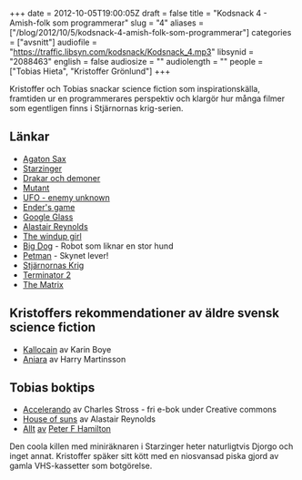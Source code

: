 +++
date = 2012-10-05T19:00:05Z
draft = false
title = "Kodsnack 4 - Amish-folk som programmerar"
slug = "4"
aliases = ["/blog/2012/10/5/kodsnack-4-amish-folk-som-programmerar"]
categories = ["avsnitt"]
audiofile = "https://traffic.libsyn.com/kodsnack/Kodsnack_4.mp3"
libsynid = "2088463"
english = false
audiosize = ""
audiolength = ""
people = ["Tobias Hieta", "Kristoffer Grönlund"]
+++

Kristoffer och Tobias snackar science fiction som inspirationskälla, framtiden ur en programmerares perspektiv och klargör hur många filmer som egentligen finns i Stjärnornas krig-serien.

## Länkar ##

* [Agaton Sax](http://www.youtube.com/watch?v=eFR0U2fcZmE&list=PL956940C4551442C6)
* [Starzinger](https://sv.wikipedia.org/wiki/Starzinger)
* [Drakar och demoner](https://sv.wikipedia.org/wiki/Drakar_och_Demoner)
* [Mutant](https://sv.wikipedia.org/wiki/Mutant_)
* [UFO - enemy unknown](https://sv.wikipedia.org/wiki/UFO:_Enemy_Unknown)
* [Ender's game](https://en.wikipedia.org/wiki/Ender's_Game)
* [Google Glass](https://en.wikipedia.org/wiki/Google_glass)
* [Alastair Reynolds](https://en.wikipedia.org/wiki/Alastair_Reynolds)
* [The windup girl](https://en.wikipedia.org/wiki/The_Windup_Girl)
* [Big Dog](http://www.youtube.com/watch?v=cNZPRsrwumQ) - Robot som liknar en stor hund
* [Petman](http://www.youtube.com/watch?v=mclbVTIYG8E) - Skynet lever!
* [Stjärnornas Krig](http://www.imdb.com/title/tt0076759/)
* [Terminator 2](http://www.imdb.com/title/tt0103064/)
* [The Matrix](http://www.imdb.com/title/tt0133093/)

## Kristoffers rekommendationer av äldre svensk science fiction ##

* [Kallocain](http://amzn.to/Qp4s6g) av Karin Boye
* [Aniara](http://amzn.to/TpxrW8) av Harry Martinsson

## Tobias boktips ##

* [Accelerando](http://amzn.to/TsVCmm) av Charles Stross - fri e-bok under Creative commons 
* [House of suns](http://amzn.to/Qp4fA3) av Alastair Reynolds
* [Allt](http://amzn.to/SYNx8q) [av](http://amzn.to/V3xzvC) [Peter F Hamilton](http://amzn.to/RweC3G)

 Den coola killen med miniräknaren i Starzinger heter naturligtvis Djorgo och inget annat. Kristoffer späker sitt kött med en niosvansad piska gjord av gamla VHS-kassetter som botgörelse.

